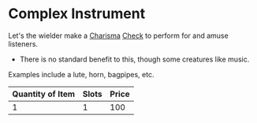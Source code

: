 # Complex Instrument

Let's the wielder make a [Charisma](../../../Player%20Characters/The%20Ability%20Scores/Charisma.md) [Check](../../../Game%20Procedures/Core%20Procedures/Check.md) to perform for and amuse listeners.

- There is no standard benefit to this, though some creatures like music.

Examples include a lute, horn, bagpipes, etc.

| Quantity of Item |  Slots | Price |
| ---------------- | ------ | ----- |
| 1                | 1      | 100   |
